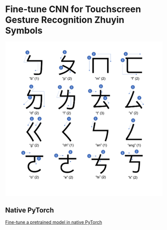 # Fine-tune CNN for Touchscreen Gesture Recognition Zhuyin Symbols

![Zhuyin](./figs/zhuyin.gif)

## Native PyTorch

[Fine-tune a pretrained model in native PyTorch](./cnn-pytorch)
